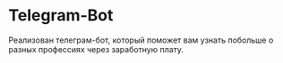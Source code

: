 # Telegram-Bot

Реализован телеграм-бот, который поможет вам узнать побольше о разных профессиях через заработную плату.